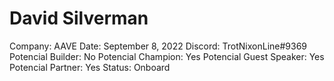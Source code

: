 # David Silverman

Company: AAVE
Date: September 8, 2022
Discord: TrotNixonLine#9369
Potencial Builder: No
Potencial Champion: Yes
Potencial Guest Speaker: Yes
Potencial Partner: Yes
Status: Onboard
